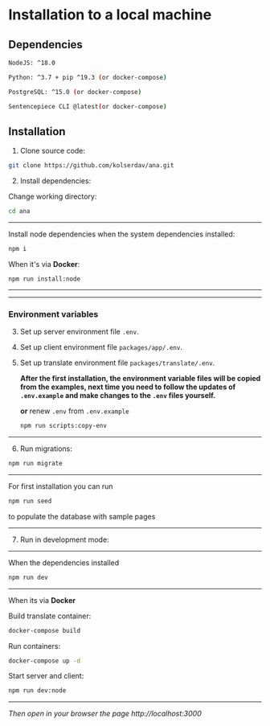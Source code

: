 # Installation to a local machine

## Dependencies

```sh
NodeJS: ^18.0

Python: ^3.7 + pip ^19.3 (or docker-compose)

PostgreSQL: ^15.0 (or docker-compose)

Sentencepiece CLI @latest(or docker-compose)

```

## Installation

1. Clone source code:

```sh
git clone https://github.com/kolserdav/ana.git
```

2. Install dependencies:

Change working directory:

```sh
cd ana
```

---

Install node dependencies when the system dependencies installed:

```sh
npm i
```

When it's via **Docker**:

```
npm run install:node
```

---

---

### Environment variables

3. Set up server environment file `.env`.
4. Set up client environment file `packages/app/.env`.
5. Set up translate environment file `packages/translate/.env`.

   **After the first installation, the environment variable files will be copied from the examples, next time you need to follow the updates of `.env.example` and make changes to the `.env` files yourself.**

   **or** renew `.env` from `.env.example`

   ```sh
   npm run scripts:copy-env
   ```

---

6. Run migrations:

```sh
npm run migrate
```

---

For first installation you can run

```sh
npm run seed
```

to populate the database with sample pages

---

7. Run in development mode:

---

When the dependencies installed

```sh
npm run dev
```

---

When its via **Docker**

Build translate container:

```sh
docker-compose build
```

Run containers:

```sh
docker-compose up -d
```

Start server and client:

```sh
npm run dev:node
```

---

_Then open in your browser the page http://localhost:3000_

